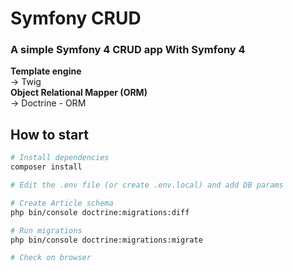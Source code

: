 # Symfony CRUD

### A simple Symfony 4 CRUD app With Symfony 4

__Template engine__  
-> Twig  
__Object Relational Mapper (ORM)__  
-> Doctrine - ORM  

## How to start

``` bash
# Install dependencies
composer install

# Edit the .env file (or create .env.local) and add DB params

# Create Article schema
php bin/console doctrine:migrations:diff

# Run migrations
php bin/console doctrine:migrations:migrate

# Check on browser
```
